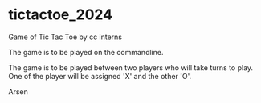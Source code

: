 # tictactoe_2024

Game of Tic Tac Toe by cc interns

The game is to be played on the commandline.

The game is to be played between two players who will take turns to play.
One of the player will be assigned 'X' and the other 'O'.

Arsen